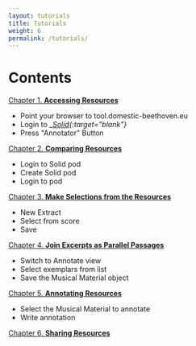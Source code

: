 ```yaml
---
layout: tutorials
title: Tutorials
weight: 6
permalink: /tutorials/
---
```


<!-- ### Annotator App Documentation -->

# Contents

<a href="{{ site.baseurl }}/chapters/chapter1/">Chapter 1. 
  __Accessing Resources__</a>
* Point your browser to tool.domestic-beethoven.eu
* Login to __[Solid](https://solidcommunity.net/){:target="_blank"}__
* Press "Annotator" Button

<a href="{{ site.baseurl }}/chapters/chapter2/">Chapter 2. __Comparing Resources__</a>

* Login to Solid pod
* Create Solid pod
* Login to pod 

<a href="{{ site.baseurl }}/chapters/chapter3/">Chapter 3. __Make Selections from the Resources__</a>

* New Extract
* Select from score
* Save

<a href="{{ site.baseurl }}/chapters/chapter4/">Chapter 4. __Join Excerpts as Parallel Passages__</a>

* Switch to Annotate view
* Select exemplars from list
* Save the Musical Material object

<a href="{{ site.baseurl }}/chapters/chapter5/">Chapter 5. __Annotating Resources__</a>

* Select the Musical Material to annotate
* Write annotation

<a href="{{ site.baseurl }}/chapters/chapter6/">Chapter 6. __Sharing Resources__</a>